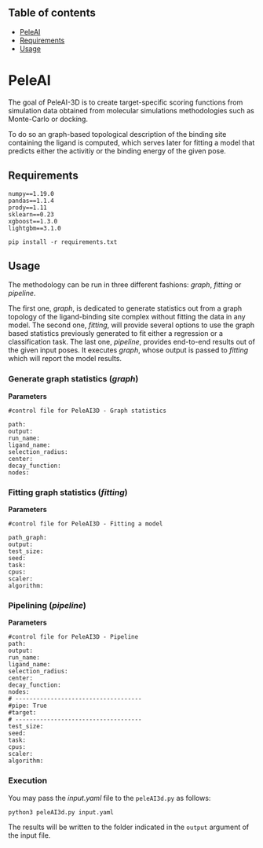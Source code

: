 ## Table of contents
* [PeleAI](#PeleAI)
* [Requirements](##Requirements)
* [Usage](#Usage)

# PeleAI

The goal of PeleAI-3D is to create target-specific scoring functions from simulation data obtained from molecular simulations methodologies such as Monte-Carlo or docking.

To do so an graph-based topological description of the binding site containing the ligand is computed, which serves later for fitting a model that predicts either the activitiy or the binding energy of the given pose. 

## Requirements

```
numpy==1.19.0
pandas==1.1.4
prody==1.11
sklearn==0.23
xgboost==1.3.0
lightgbm==3.1.0
```

`pip install -r requirements.txt`

## Usage

The methodology can be run in three different fashions: _graph_, _fitting_ or _pipeline_. 

The first one, _graph_, is dedicated to generate statistics out from a graph topology of the ligand-binding site complex without fitting the data in any model. The second one, _fitting_, will provide several options to use the graph based statistics previously generated to fit either a regression or a classification task.
The last one, _pipeline_, provides end-to-end results out of the given input poses. It executes _graph_, whose output is passed to _fitting_ which will report the model results.

### Generate graph statistics (_graph_)

**Parameters**

```
#control file for PeleAI3D - Graph statistics

path: 
output: 
run_name: 
ligand_name: 
selection_radius: 
center: 
decay_function:
nodes: 
``` 

### Fitting graph statistics (_fitting_)

**Parameters**

```
#control file for PeleAI3D - Fitting a model

path_graph: 
output: 
test_size:
seed: 
task: 
cpus: 
scaler: 
algorithm: 
``` 

### Pipelining (_pipeline_)

**Parameters**

```
#control file for PeleAI3D - Pipeline
path: 
output: 
run_name: 
ligand_name: 
selection_radius: 
center: 
decay_function:
nodes: 
# ------------------------------------
#pipe: True
#target: 
# ------------------------------------
test_size: 
seed: 
task: 
cpus: 
scaler: 
algorithm: 
``` 

### Execution

You may pass the _input.yaml_ file to the ```peleAI3d.py``` as follows:

```
python3 peleAI3d.py input.yaml
```

The results will be written to the folder indicated in the ```output``` argument of the input file.
